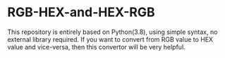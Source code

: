 # RGB-HEX-and-HEX-RGB
This repository is entirely based on Python(3.8), using simple syntax, no external library required.
If you want to convert from RGB value to HEX value and vice-versa, then this convertor will be very helpful.
